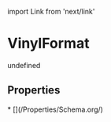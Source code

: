 import Link from 'next/link'
# VinylFormat

undefined

## Properties

<Grid>
* [](/Properties/Schema.org/)

</Grid>

